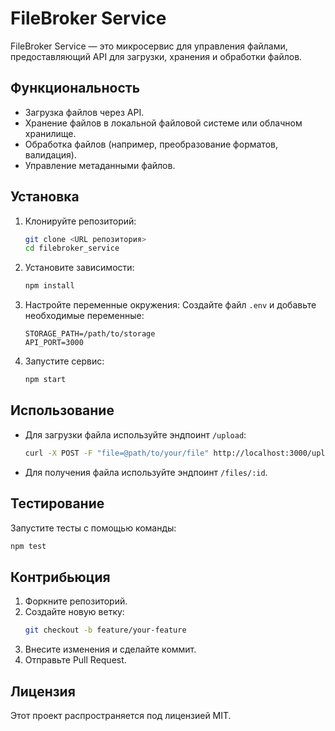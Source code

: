# FileBroker Service

FileBroker Service — это микросервис для управления файлами, предоставляющий API для загрузки, хранения и обработки файлов.

## Функциональность

- Загрузка файлов через API.
- Хранение файлов в локальной файловой системе или облачном хранилище.
- Обработка файлов (например, преобразование форматов, валидация).
- Управление метаданными файлов.

## Установка

1. Клонируйте репозиторий:
   ```bash
   git clone <URL репозитория>
   cd filebroker_service
   ```

2. Установите зависимости:
   ```bash
   npm install
   ```

3. Настройте переменные окружения:
   Создайте файл `.env` и добавьте необходимые переменные:
   ```
   STORAGE_PATH=/path/to/storage
   API_PORT=3000
   ```

4. Запустите сервис:
   ```bash
   npm start
   ```

## Использование

- Для загрузки файла используйте эндпоинт `/upload`:
  ```bash
  curl -X POST -F "file=@path/to/your/file" http://localhost:3000/upload
  ```

- Для получения файла используйте эндпоинт `/files/:id`.

## Тестирование

Запустите тесты с помощью команды:
```bash
npm test
```

## Контрибьюция

1. Форкните репозиторий.
2. Создайте новую ветку:
   ```bash
   git checkout -b feature/your-feature
   ```
3. Внесите изменения и сделайте коммит.
4. Отправьте Pull Request.

## Лицензия

Этот проект распространяется под лицензией MIT.
